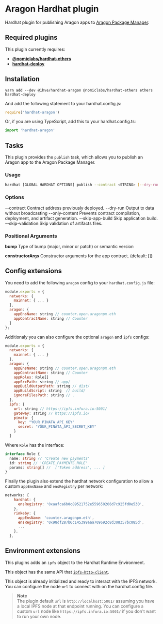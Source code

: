 # Aragon Hardhat plugin

Hardhat plugin for publishing Aragon apps to [Aragon Package Manager](https://hack.aragon.org/docs/apm-intro.html).

## Required plugins

This plugin currently requires:

- [**@nomiclabs/hardhat-ethers**](https://hardhat.org/plugins/nomiclabs-hardhat-ethers.html)
- [**hardhat-deploy**](https://hardhat.org/plugins/hardhat-deploy.html)

## Installation

```
yarn add --dev @1hve/hardhat-aragon @nomiclabs/hardhat-ethers ethers hardhat-deploy
```

And add the following statement to your hardhat.config.js:

```js
require('hardhat-aragon')
```

Or, if you are using TypeScript, add this to your hardhat.config.ts:

```ts
import 'hardhat-aragon'
```

## Tasks

This plugin provides the `publish` task, which allows you to publish an Aragon app to the Aragon Package Manager.

### Usage

```sh
hardhat [GLOBAL HARDHAT OPTIONS] publish --contract <STRING> [--dry-run] [--only-content] [--skip-app-build] [--skip-validation] bump [...constructorArgs]
```

### Options

--contract Contract address previously deployed.
--dry-run Output tx data without broadcasting
--only-content Prevents contract compilation, deployment, and artifact generation.
--skip-app-build Skip application build.
--skip-validation Skip validation of artifacts files.

### Positional Arguments

**bump** Type of bump (major, minor or patch) or semantic version

**constructorArgs** Constructor arguments for the app contract. (default: [])

## Config extensions

You need to add the following `aragon` config to your `hardhat.config.js` file:

```js
module.exports = {
  networks: {
    mainnet: { ... }
  },
  aragon: {
    appEnsName: string // counter.open.aragonpm.eth
    appContractName: string // Counter
  }
};
```

Additionaly you can also configure the optional `aragon` and `ipfs` configs:

```js
module.exports = {
  networks: {
    mainnet: { ... }
  },
  aragon: {
    appEnsName: string // counter.open.aragonpm.eth
    appContractName: string // Counter
    appRoles: Role[]
    appSrcPath: string // app/
    appBuildOutputPath: string // dist/
    appBuildScript: string  // build/
    ignoreFilesPath: string // .
  },
  ipfs: {
    url: string // https://ipfs.infura.io:5001/
    gateway: string // https://ipfs.io/
    pinata: {
      key: "YOUR_PINATA_API_KEY"
      secret: "YOUR_PINATA_API_SECRET_KEY"
    }
  }
```

Where `Role` has the interface:

```ts
interface Role {
  name: string // 'Create new payments'
  id: string // 'CREATE_PAYMENTS_ROLE'
  params: string[] //  ['Token address', ... ]
}
```

Finally the plugin also extend the hardhat network configuration to allow a custom `appEnsName` and `ensRegistry` per network:

```js
networks: {
    hardhat: {
      ensRegistry: '0xaafca6b0c89521752e559650206d7c925fd0e530',
    },
    rinkeby: {
      appEnsName: 'counter.aragonpm.eth',
      ensRegistry: '0x98df287b6c145399aaa709692c8d308357bc085d',
      ...
    },
  },
```

## Environment extensions

This plugins adds an `ipfs` object to the Hardhat Runtime Environment.

This object has the same API that [`ipfs-http-client`](https://github.com/ipfs/js-ipfs/tree/master/packages/ipfs-http-client).

This object is already initialized and ready to interact with the IPFS network. You can configure the node `url` to connect with on the hardhat.config file.

> **Note**<br>
> The plugin default `url` is `http://localhost:5001/` assuming you have a local IPFS node at that endpoint running. You can configure a custom `url` node like `https://ipfs.infura.io:5001/` if you don't want to run your own node.
